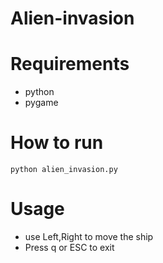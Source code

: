 # Alien-invasion

# Requirements
* python
* pygame

# How to run
```
python alien_invasion.py
```

# Usage
* use Left,Right to move the ship
* Press q or ESC to exit
